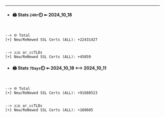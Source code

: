 

---
- #### 🖨️ **Stats** `24Hr`⏲️ ➼ 2024_10_18
```console


--> 🌐 Total
[+] New/ReNewed SSL Certs (ALL): +22431427


--> 🇦🇷 ar_ccTLDs
[+] New/ReNewed SSL Certs (ALL): +45859

```

- #### 🖨️ **Stats** `7Days`⏲️ ➼ 2024_10_18 <--> 2024_10_11
```console


--> 🌐 Total
[+] New/ReNewed SSL Certs (ALL): +91688523


--> 🇦🇷 ar_ccTLDs
[+] New/ReNewed SSL Certs (ALL): +160605

```

